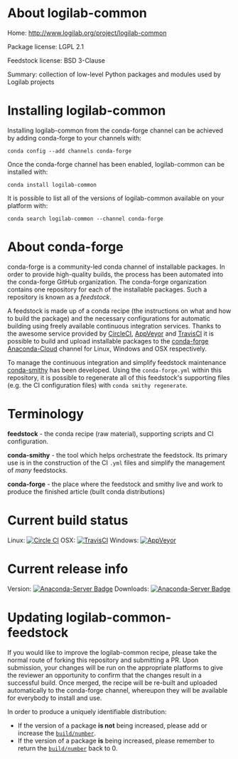 About logilab-common
====================

Home: http://www.logilab.org/project/logilab-common

Package license: LGPL 2.1

Feedstock license: BSD 3-Clause

Summary: collection of low-level Python packages and modules used by Logilab projects



Installing logilab-common
=========================

Installing logilab-common from the conda-forge channel can be achieved by adding conda-forge to your channels with:

```
conda config --add channels conda-forge
```

Once the conda-forge channel has been enabled, logilab-common can be installed with:

```
conda install logilab-common
```

It is possible to list all of the versions of logilab-common available on your platform with:

```
conda search logilab-common --channel conda-forge
```


About conda-forge
=================

conda-forge is a community-led conda channel of installable packages.
In order to provide high-quality builds, the process has been automated into the
conda-forge GitHub organization. The conda-forge organization contains one repository
for each of the installable packages. Such a repository is known as a *feedstock*.

A feedstock is made up of a conda recipe (the instructions on what and how to build
the package) and the necessary configurations for automatic building using freely
available continuous integration services. Thanks to the awesome service provided by
[CircleCI](https://circleci.com/), [AppVeyor](http://www.appveyor.com/)
and [TravisCI](https://travis-ci.org/) it is possible to build and upload installable
packages to the [conda-forge](https://anaconda.org/conda-forge)
[Anaconda-Cloud](http://docs.anaconda.org/) channel for Linux, Windows and OSX respectively.

To manage the continuous integration and simplify feedstock maintenance
[conda-smithy](http://github.com/conda-forge/conda-smithy) has been developed.
Using the ``conda-forge.yml`` within this repository, it is possible to regenerate all of
this feedstock's supporting files (e.g. the CI configuration files) with ``conda smithy regenerate``.


Terminology
===========

**feedstock** - the conda recipe (raw material), supporting scripts and CI configuration.

**conda-smithy** - the tool which helps orchestrate the feedstock.
                   Its primary use is in the construction of the CI ``.yml`` files
                   and simplify the management of *many* feedstocks.

**conda-forge** - the place where the feedstock and smithy live and work to
                  produce the finished article (built conda distributions)

Current build status
====================

Linux: [![Circle CI](https://circleci.com/gh/conda-forge/logilab-common-feedstock.svg?style=svg)](https://circleci.com/gh/conda-forge/logilab-common-feedstock)
OSX: [![TravisCI](https://travis-ci.org/conda-forge/logilab-common-feedstock.svg?branch=master)](https://travis-ci.org/conda-forge/logilab-common-feedstock)
Windows: [![AppVeyor](https://ci.appveyor.com/api/projects/status/github/conda-forge/logilab-common-feedstock?svg=True)](https://ci.appveyor.com/project/conda-forge/logilab-common-feedstock/branch/master)

Current release info
====================
Version: [![Anaconda-Server Badge](https://anaconda.org/conda-forge/logilab-common/badges/version.svg)](https://anaconda.org/conda-forge/logilab-common)
Downloads: [![Anaconda-Server Badge](https://anaconda.org/conda-forge/logilab-common/badges/downloads.svg)](https://anaconda.org/conda-forge/logilab-common)


Updating logilab-common-feedstock
=================================

If you would like to improve the logilab-common recipe, please take the normal
route of forking this repository and submitting a PR. Upon submission, your changes will
be run on the appropriate platforms to give the reviewer an opportunity to confirm that the
changes result in a successful build. Once merged, the recipe will be re-built and uploaded
automatically to the conda-forge channel, whereupon they will be available for everybody to
install and use.

In order to produce a uniquely identifiable distribution:
 * If the version of a package **is not** being increased, please add or increase
   the [``build/number``](http://conda.pydata.org/docs/building/meta-yaml.html#build-number-and-string).
 * If the version of a package **is** being increased, please remember to return
   the [``build/number``](http://conda.pydata.org/docs/building/meta-yaml.html#build-number-and-string)
   back to 0.
